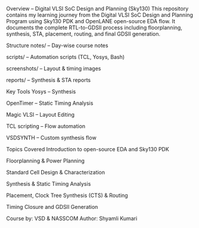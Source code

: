 Overview – Digital VLSI SoC Design and Planning (Sky130)
This repository contains my learning journey from the Digital VLSI SoC Design and Planning Program using Sky130 PDK and OpenLANE open-source EDA flow.
It documents the complete RTL-to-GDSII process including floorplanning, synthesis, STA, placement, routing, and final GDSII generation.

Structure
notes/ – Day-wise course notes

scripts/ – Automation scripts (TCL, Yosys, Bash)

screenshots/ – Layout & timing images

reports/ – Synthesis & STA reports

Key Tools
Yosys – Synthesis

OpenTimer – Static Timing Analysis

Magic VLSI – Layout Editing

TCL scripting – Flow automation

VSDSYNTH – Custom synthesis flow

Topics Covered
Introduction to open-source EDA and Sky130 PDK

Floorplanning & Power Planning

Standard Cell Design & Characterization

Synthesis & Static Timing Analysis

Placement, Clock Tree Synthesis (CTS) & Routing

Timing Closure and GDSII Generation

Course by: VSD & NASSCOM
Author: Shyamli Kumari

